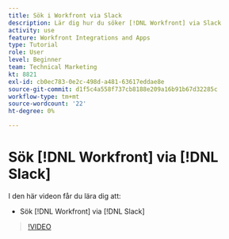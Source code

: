```yaml
---
title: Sök i Workfront via Slack
description: Lär dig hur du söker [!DNL Workfront] via Slack
activity: use
feature: Workfront Integrations and Apps
type: Tutorial
role: User
level: Beginner
team: Technical Marketing
kt: 8821
exl-id: cb0ec783-0e2c-498d-a481-63617eddae8e
source-git-commit: d1f5c4a558f737cb8188e209a16b91b67d32285c
workflow-type: tm+mt
source-wordcount: '22'
ht-degree: 0%

---
```


# Sök [!DNL Workfront] via [!DNL Slack]

I den här videon får du lära dig att:

* Sök [!DNL Workfront] via [!DNL Slack]

>[!VIDEO](https://video.tv.adobe.com/v/335121/?quality=12)
